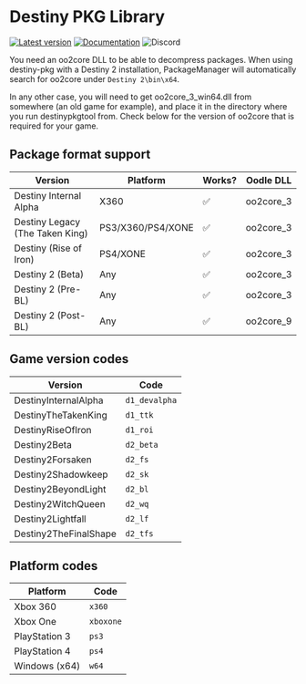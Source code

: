 # Destiny PKG Library

[![Latest version](https://img.shields.io/crates/v/destiny-pkg.svg)](https://crates.io/crates/destiny-pkg)
[![Documentation](https://docs.rs/destiny-pkg/badge.svg)](https://docs.rs/destiny-pkg)
![Discord](https://img.shields.io/discord/948590455715684393?label=v4nguard%20discord&color=%2377aaff)

You need an oo2core DLL to be able to decompress packages.
When using destiny-pkg with a Destiny 2 installation, PackageManager will automatically search for oo2core
under `Destiny 2\bin\x64`.

In any other case, you will need to get oo2core_3_win64.dll from somewhere (an old game for example), and place it in
the
directory where you run destinypkgtool from. Check below for the version of oo2core that is required for your game.

## Package format support

| Version                         | Platform          | Works? | Oodle DLL |
|---------------------------------|-------------------|--------|-----------|
| Destiny Internal Alpha          | X360              | ✅      | oo2core_3 |               
| Destiny Legacy (The Taken King) | PS3/X360/PS4/XONE | ✅      | oo2core_3 |
| Destiny (Rise of Iron)          | PS4/XONE          | ✅      | oo2core_3 |
| Destiny 2 (Beta)                | Any               | ✅      | oo2core_3 |
| Destiny 2 (Pre-BL)              | Any               | ✅      | oo2core_3 |
| Destiny 2 (Post-BL)             | Any               | ✅      | oo2core_9 |

## Game version codes

| Version               | Code          |
|-----------------------|---------------|
| DestinyInternalAlpha  | `d1_devalpha` |
| DestinyTheTakenKing   | `d1_ttk`      |
| DestinyRiseOfIron     | `d1_roi`      |
| Destiny2Beta          | `d2_beta`     |
| Destiny2Forsaken      | `d2_fs`       |
| Destiny2Shadowkeep    | `d2_sk`       |
| Destiny2BeyondLight   | `d2_bl`       |
| Destiny2WitchQueen    | `d2_wq`       |
| Destiny2Lightfall     | `d2_lf`       |
| Destiny2TheFinalShape | `d2_tfs`      |

## Platform codes

| Platform      | Code      |
|---------------|-----------|
| Xbox 360      | `x360`    |
| Xbox One      | `xboxone` |
| PlayStation 3 | `ps3`     |
| PlayStation 4 | `ps4`     |
| Windows (x64) | `w64`     |
